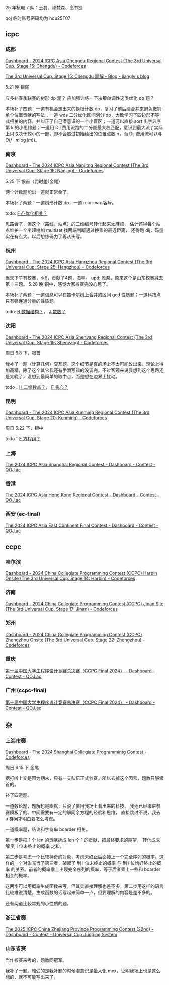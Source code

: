 25 年杭电 7 队：王磊、祁梵森、高书捷

qoj 临时账号密码均为 hdu25T07

## icpc

### 成都

[Dashboard - 2024 ICPC Asia Chengdu Regional Contest (The 3rd Universal Cup. Stage 15: Chengdu) - Codeforces](https://codeforces.com/gym/105486) 

[The 3rd Universal Cup. Stage 15: Chengdu 题解 - Blog - jiangly's blog](https://qoj.ac/blog/jiangly/blog/1071)

5.21 晚 银尾

应多补春季联赛的树形 dp 题？
应加强训练一下决策单调性这类优化 dp 题？

本场补了四题：一道有机会想出来的换根计数 dp，复习了前后缀合并来避免撤销单个位置贡献的写法；一道 wqs 二分优化区间划分 dp，大致学习了四边形不等式相关的内容，并纠正了自己潜意识的一个小盲区；一道可以直接 sort 出字典序第 k 的小思维题；一道用 Dij 费用流跑的二分图最大权匹配，意识到最大流 $f$ 实际上只取决于较小的一部，即不会超过初始给出的位置点数 $n$，而 Dij 费用流可以与 $O(f\cdot m\log(m))$。

### 南京

[Dashboard - The 2024 ICPC Asia Nanjitng Regional Contest (The 3rd Universal Cup. Stage 16: Nanjing) - Codeforces](https://codeforces.com/gym/105484) 

5.25 下 银首（罚时差1金尾）

两个计数题能出一道就正常金了。

本场补了两题：一道树形计数 dp，一道 min-max 容斥。

todo: [F 凸优化相关？](https://codeforces.com/gym/105484/problem/F)

思路会了，但这个（路线，站点）的二维编号转化起来太麻烦，
估计还得每个站点维护一个李超树加 multiset 找两端判断通过换乘的最近距离，
还得跑 dij，码量实在有点大。以后想练码力了再从头写。

### 杭州 

[Dashboard - The 2024 ICPC Asia Hangzhou Regional Contest (The 3rd Universal Cup. Stage 25: Hangzhou) - Codeforces](https://codeforces.com/gym/105657) 

当天下午有校赛，rk6，贡献了4题，海星。
upd: 难泵，原来这个是山东校赛减去第十三题。
5.28 晚 铜中，感觉大家校赛完没心思了。

本场补了两题：一道信息可以在笛卡尔树上合并的区间 gcd 性质题；一道科技点只有强连通分量的性质题。

todo: [B 数据结构？](https://codeforces.com/gym/105657/problem/B)，
[J 数数？](https://codeforces.com/gym/105657/problem/J)


### 沈阳

[Dashboard - The 2024 ICPC Asia Shenyang Regional Contest (The 3rd Universal Cup. Stage 19: Shenyang) - Codeforces](https://codeforces.com/gym/105578)

周日 6.8 下，银首

我补了一题（计算几何）交互题。这个细节是真的场上不太可能改出来，理论上得加高精，除了这个其它我还有手滑写错的没调完。不过客观来说我想到这个思路还是太晚了，没想到最简单的取中点，而是想在边界上扰动。

todo：[H 二维数点？](https://codeforces.com/gym/105578/problem/H)，
[F 贪心？](https://codeforces.com/gym/105484/problem/F)


### 昆明

[Dashboard - The 2024 ICPC Asia Kunming Regional Contest (The 3rd Universal Cup. Stage 20: Kunming) - Codeforces](https://codeforces.com/gym/105588)

周日 6.22 下，银中

todo：[E 方程组？](https://codeforces.com/gym/105588/problem/E)


### 上海 

[The 2024 ICPC Asia Shanghai Regional Contest - Dashboard - Contest - QOJ.ac](https://qoj.ac/contest/1913?v=1)

### 香港

[The 2024 ICPC Asia Hong Kong Regional Contest - Dashboard - Contest - QOJ.ac](https://qoj.ac/contest/1885?v=1)

### 西安 (ec-final)

[The 2024 ICPC Asia East Continent Final Contest - Dashboard - Contest - QOJ.ac](https://qoj.ac/contest/1894?v=1)

## ccpc

### 哈尔滨

[Dashboard - 2024 China Collegiate Programming Contest (CCPC) Harbin Onsite (The 3rd Universal Cup. Stage 14: Harbin) - Codeforces](https://codeforces.com/gym/105459)



### 济南

[Dashboard - 2024 China Collegiate Programming Contest (CCPC) Jinan Site (The 3rd Universal Cup. Stage 17: Jinan) - Codeforces](https://codeforces.com/gym/105540)


### 郑州

[Dashboard - 2024 China Collegiate Programming Contest (CCPC) Zhengzhou Onsite (The 3rd Universal Cup. Stage 22: Zhengzhou) - Codeforces](https://codeforces.com/gym/105632)


### 重庆

[第十届中国大学生程序设计竞赛总决赛（CCPC Final 2024） - Dashboard - Contest - QOJ.ac](https://qoj.ac/contest/2036?v=1)

### 广州 (ccpc-final)

[第十届中国大学生程序设计竞赛总决赛（CCPC Final 2024） - Dashboard - Contest - QOJ.ac](https://qoj.ac/contest/2036?v=1)

## 杂


### 上海市赛

[Dashboard - The 2024 Shanghai Collegiate Programmintg Contest - Codeforces](https://codeforces.com/gym/105229)

周日 6.15 下 金尾

据打听上交是因为期末，只有一支队伍正式参赛。所以去掉这个因素，题数只够银首的。

补了四道题。

一道数论题，题解也是幽默，只说了要用我场上看出来的科技，
我还已经编进参赛模板了的。中间需要有一定的解同余方程的经验和思维，
直接跳过不说，我去 u 群问才明白要怎么考虑。

一道概率题，结论和字符串 boarder 相关。

第一步是把 1 个 len 的贡献拆成 len 个 1 的贡献，把最终要求的期望，
转化成求解 到 i 位未终止的概率 之和。

第二步是考虑一个比较神奇的对象，考虑未终止后面接上一个完全序列的概率。这样的一个对象充当了第三者，架起了 到 i 位未终止的概率 与 到 i 位恰好终止的概率 的关系。前者的概率乘上出现完全序列的概率，等于后者乘上一些和 boarder 相关的概率。

这两步可以用概率生成函数来写，但其实直接理解也差不多。第二步用这样的语言比较难说清楚，生成函数的话写起来简单一点，但要理解的内容是差不多的。

还有两道比较常规的小性质的题。

### 浙江省赛

[The 2025 ICPC China Zhejiang Province Programming Contest (22nd) - Dashboard - Contest - Universal Cup Judging System](https://contest.ucup.ac/contest/2021?v=1)




### 山东省赛

当作校赛来考的，题数同冠军。

我补了一题。难受的是我补题的时候潜意识是最大化 mex，证明我场上也是这么想的，就不可能写出来了。